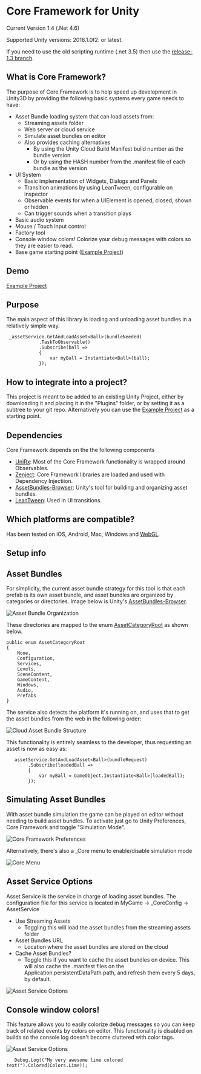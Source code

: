 # Core Framework for Unity

Current Version 1.4 (.Net 4.6)

Supported Unity versions: 2018.1.0f2. or latest.

If you need to use the old scripting runtime (.net 3.5) then use the [release-1.3 branch](https://github.com/nievesj/unity-core-project/tree/release-1.3).

What is Core Framework?
---
The purpose of Core Framework is to help speed up development in Unity3D by providing the following basic systems every game needs to have:
* Asset Bundle loading system that can load assets from:
	* Streaming assets folder
	* Web server or cloud service
	* Simulate asset bundles on editor
	* Also provides caching alternatives
		* By using the Unity Cloud Build Manifest build number as the bundle version
		* Or by using the HASH number from the .manifest file of each bundle as the version
* UI System
	* Basic implementation of Widgets, Dialogs and Panels 
	* Transition animations by using LeanTween, configurable on inspector
	* Observable events for when a UIElement is opened, closed, shown or hidden
	* Can trigger sounds when a transition plays
* Basic audio system
* Mouse / Touch input control
* Factory tool
* Console window colors! Colorize your debug messages with colors so they are easier to read.
* Base game starting point ([Example Project](https://github.com/nievesj/unity_core_example))

Demo
---
[Example Project](https://github.com/nievesj/unity_core_example)

Purpose
---
The main aspect of this library is loading and unloading asset bundles in a relatively simple way.

     _assetService.GetAndLoadAsset<Ball>(bundleNeeded)
                .TaskToObservable()
                .Subscribe(ball =>
                {
                    var myBall = Instantiate<Ball>(ball);
                });

How to integrate into a project?
---
This project is meant to be added to an existing Unity Project, either by downloading it and placing it in the "Plugins" folder, or by setting it as a subtree to your git repo. Alternatively you can use the [Example Project](https://github.com/nievesj/unity_core_example) as a starting point. 

Dependencies
---
Core Framework depends on the the following components
* [UniRx](https://github.com/neuecc/UniRx): Most of the Core Framework functionality is wrapped around Observables. 
* [Zenject](https://github.com/modesttree/Zenject): Core Framework libraries are loaded and used with Dependency Injectiion.
* [AssetBundles-Browser](https://github.com/Unity-Technologies/AssetBundles-Browser): Unity's tool for building and organizing asset bundles. 
* [LeanTween](https://github.com/dentedpixel/LeanTween): Used in UI transitions.

Which platforms are compatible?
---
Has been tested on iOS, Android, Mac, Windows and [WebGL](http://www.josemnieves.com/core-framework-demo/). 

Setup info
---

Asset Bundles
---

For simplicity, the current asset bundle strategy for this tool is that each prefab is its own asset bundle, and asset bundles are organized by categories or directories. Image below is Unity's [AssetBundles-Browser](https://github.com/Unity-Technologies/AssetBundles-Browser).

![Asset Bundle Organization](http://www.josemnieves.com/unity/images/aborg.png)

 These directories are mapped to the enum [AssetCategoryRoot](https://github.com/nievesj/unity-core-project/blob/master/Services/AssetService/BundleRequest.cs#L97-L107) as shown below.

    public enum AssetCategoryRoot
	{
		None,
		Configuration,
		Services,
		Levels,
		SceneContent,
		GameContent,
		Windows,
		Audio,
		Prefabs
	}


The service also detects the platform it's running on, and uses that to get the asset bundles from the web in the following order: 

![Cloud Asset Bundle Structure](http://www.josemnieves.com/unity/images/webab.png)

This functionality is entirely seamless to the developer, thus requesting an asset is now as easy as:

       assetService.GetAndLoadAsset<Ball>(bundleRequest)
			.Subscribe(loadedBall =>
			{
				var myBall = GameObject.Instantiate<Ball>(loadedBall);
			});

Simulating Asset Bundles
---
With asset bundle simulation the game can be played on editor without needing to build asset bundles. To activate just go to Unity Preferences, Core Framework and toggle "Simulation Mode".

![Core Framework Preferences](http://www.josemnieves.com/unity/images/preferences.png)

Alternatively, there's also a _Core menu to enable/disable simulation mode

![Core Menu](http://www.josemnieves.com/unity/images/coremenu.png)

Asset Service Options
---
Asset Service is the service in charge of loading asset bundles. The configuration file for this service is located in MyGame -> _CoreConfig -> AssetService
* Use Streaming Assets
	* Toggling this will load the asset bundles from the streaming assets folder
* Asset Bundles URL
	* Location where the asset bundles are stored on the cloud
* Cache Asset Bundles?
	* Toggle this if you want to cache the asset bundles on device. This will also cache the .manifest files on the Application.persistentDataPath path, and refresh them every 5 days, by default.

![Asset Service Options](http://www.josemnieves.com/unity/images/assetservice.png)

Console window colors!
---

This feature allows you to easily colorize debug messages so you can keep track of related events by colors on editor. This functionality is disabled on builds so the console log doesn't become cluttered with color tags. 

![Asset Service Options](http://www.josemnieves.com/unity/images/consolecolors.png)


       Debug.Log(("My very awesome lime colored text!").Colored(Colors.Lime));
